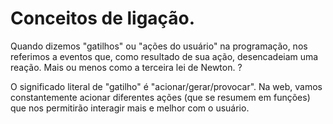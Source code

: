 # Conceitos de ligação.

Quando dizemos "gatilhos" ou "ações do usuário" na programação, nos referimos a eventos que, como resultado de sua ação, desencadeiam uma reação. Mais ou menos como a terceira lei de Newton. ?

O significado literal de "gatilho" é "acionar/gerar/provocar". Na web, vamos constantemente acionar diferentes ações (que se resumem em funções) que nos permitirão interagir mais e melhor com o usuário.
